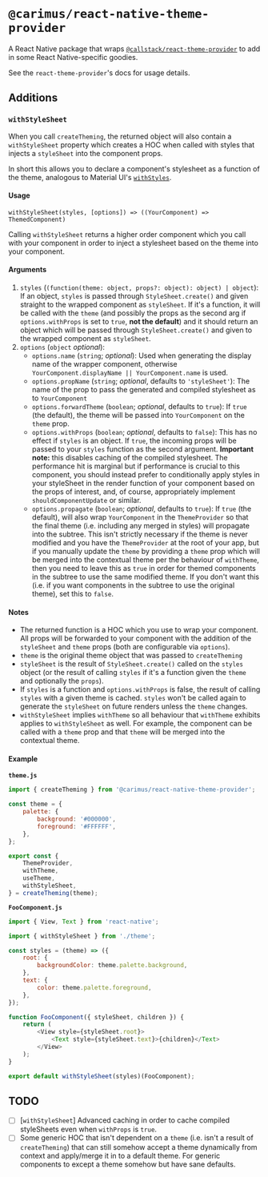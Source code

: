 # `@carimus/react-native-theme-provider`

A React Native package that wraps [`@callstack/react-theme-provider`](https://github.com/callstack/react-theme-provider)
to add in some React Native-specific goodies.

See the `react-theme-provider`'s docs for usage details.

## Additions

### `withStyleSheet`

When you call `createTheming`, the returned object will also contain a `withStyleSheet` property which creates a
HOC when called with styles that injects a `styleSheet` into the component props.

In short this allows you to declare a component's stylesheet as a function of the theme, analogous to Material UI's
[`withStyles`](https://material-ui.com/styles/api/#withstyles-styles-options-higher-order-component).

#### Usage

```
withStyleSheet(styles, [options]) => ((YourComponent) => ThemedComponent)
```

Calling `withStyleSheet` returns a higher order component which you call with your component in order to inject
a stylesheet based on the theme into your component.

#### Arguments

1.  `styles` (`(function(theme: object, props?: object): object) | object`): If an object, `styles` is passed through
    `StyleSheet.create()` and given straight to the wrapped component as `styleSheet`. If it's a function, it will be
    called with the `theme` (and possibly the props as the second arg if `options.withProps` is set to `true`, **not
    the default**) and it should return an object which will be passed through `StyleSheet.create()` and given to the
    wrapped component as `styleSheet`.
2.  `options` (`object` _optional_):
    -   `options.name` (`string`; _optional_): Used when generating the display name of the wrapper component, otherwise
        `YourComponent.displayName || YourComponent.name` is used.
    -   `options.propName` (`string`; _optional_, defaults to `'styleSheet'`): The name of the prop to pass the
        generated and compiled stylesheet as to `YourComponent`
    -   `options.forwardTheme` (`boolean`; _optional_, defaults to `true`): If `true` (the default), the theme will be
        passed into `YourComponent` on the `theme` prop.
    -   `options.withProps` (`boolean`; _optional_, defaults to `false`): This has no effect if `styles` is an object.
        If `true`, the incoming props will be passed to your `styles` function as the second argument.
        **Important note:** this disables caching of the compiled stylesheet. The performance hit is marginal but if
        performance is crucial to this component, you should instead prefer to conditionally apply styles in your
        styleSheet in the render function of your component based on the props of interest, and, of course,
        appropriately implement `shouldComponentUpdate` or similar.
    -   `options.propagate` (`boolean`; _optional_, defaults to `true`): If `true` (the default), will also wrap
        `YourComponent` in the `ThemeProvider` so that the final theme (i.e. including any merged in styles) will
        propagate into the subtree. This isn't strictly necessary if the theme is never modified and you have the
        `ThemeProvider` at the root of your app, but if you manually update the `theme` by providing a `theme` prop
        which will be merged into the contextual theme per the behaviour of `withTheme`, then you need to leave this
        as `true` in order for themed components in the subtree to use the same modified theme. If you don't want this
        (i.e. if you want components in the subtree to use the original theme), set this to `false`.

#### Notes

-   The returned function is a HOC which you use to wrap your component. All props will be forwarded to your component
    with the addition of the `styleSheet` and `theme` props (both are configurable via `options`).
-   `theme` is the original theme object that was passed to `createTheming`
-   `styleSheet` is the result of `StyleSheet.create()` called on the `styles` object (or the result of calling
    `styles` if it's a function given the `theme` and optionally the `props`).
-   If `styles` is a function and `options.withProps` is false, the result of calling `styles` with a given theme
    is cached. `styles` won't be called again to generate the `styleSheet` on future renders unless the `theme` changes.
-   `withStyleSheet` implies `withTheme` so all behaviour that `withTheme` exhibits applies to `withStyleSheet` as well.
    For example, the component can be called with a `theme` prop and that `theme` will be merged into the contextual
    theme.

#### Example

**`theme.js`**

```js
import { createTheming } from '@carimus/react-native-theme-provider';

const theme = {
    palette: {
        background: '#000000',
        foreground: '#FFFFFF',
    },
};

export const {
    ThemeProvider,
    withTheme,
    useTheme,
    withStyleSheet,
} = createTheming(theme);
```

**`FooComponent.js`**

```js
import { View, Text } from 'react-native';

import { withStyleSheet } from './theme';

const styles = (theme) => ({
    root: {
        backgroundColor: theme.palette.background,
    },
    text: {
        color: theme.palette.foreground,
    },
});

function FooComponent({ styleSheet, children }) {
    return (
        <View style={styleSheet.root}>
            <Text style={styleSheet.text}>{children}</Text>
        </View>
    );
}

export default withStyleSheet(styles)(FooComponent);
```

## TODO

-   [ ] \[`withStyleSheet`\] Advanced caching in order to cache compiled styleSheets even when `withProps` is `true`.
-   [ ] Some generic HOC that isn't dependent on a `theme` (i.e. isn't a result of `createTheming`) that can still
        somehow accept a theme dynamically from context and apply/merge it in to a default theme. For generic components
        to except a theme somehow but have sane defaults.

